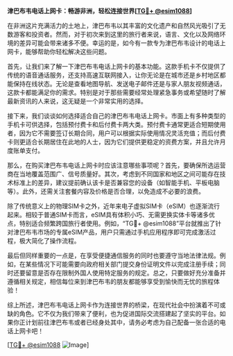 **津巴布韦电话上网卡：畅游非洲，轻松连接世界[[TG💪+ @esim1088](https://t.me/s/esim1088)]**

在非洲这片充满活力的土地上，津巴布韦以其丰富的文化遗产和自然风光吸引了无数游客和投资者。然而，对于初次来到这里的旅行者来说，语言、文化以及网络环境的差异可能会带来诸多不便。幸运的是，如今有一款专为津巴布韦设计的电话上网卡，能够帮助你轻松解决这些问题。

首先，让我们来了解一下津巴布韦电话上网卡的基本功能。这款手机卡不仅提供了传统的语音通话服务，还支持高速互联网接入，让你无论是在城市还是乡村地区都能保持在线状态。无论是查看地图导航、发送电子邮件还是与家人朋友视频通话，这款卡都能满足你的需求。特别是对于那些需要经常处理紧急事务或希望随时了解最新资讯的人来说，这无疑是一个非常实用的选择。

接下来，我们谈谈如何选择适合自己的津巴布韦电话上网卡。市面上有多种类型的手机卡可供选择，包括预付费卡和后付费卡两大类。预付费卡通常更适合短期使用者，因为它不需要签订长期合同，用户可以根据实际使用情况灵活充值；而后付费卡则更适合长期居住在此地的人士，因为它们提供更稳定的资费方案，并且允许月度账单支付。

那么，在购买津巴布韦电话上网卡时应该注意哪些事项呢？首先，要确保所选运营商在当地覆盖范围广、信号质量好。其次，考虑到不同国家和地区之间可能存在技术标准上的差异，建议提前确认该卡是否兼容您的设备（如智能手机、平板电脑等）。此外，还需关注套餐内容及价格是否合理，以免造成不必要的浪费。

除了传统意义上的物理SIM卡之外，近年来电子虚拟SIM卡（eSIM）也逐渐流行起来。相较于普通SIM卡而言，eSIM具有体积小巧、无需更换实体卡等诸多优点，特别适合频繁跨国旅行者使用。例如，“TG💪+ @esim1088”平台就推出了针对津巴布韦市场的专属eSIM产品，用户只需通过手机应用程序即可完成激活过程，极大简化了操作流程。

最后但同样重要的一点是，在享受便捷通信服务的同时也要遵守当地法律法规。例如，在某些情况下可能需要向政府相关部门提交身份证明文件以完成注册手续；同时还要留意是否存在限制外国人使用特定服务的规定。总之，只要做好充分准备并遵循相关规定，相信每位来到津巴布韦的朋友都能够享受到愉快而无忧的旅程体验！

综上所述，津巴布韦电话上网卡作为连接世界的桥梁，在现代社会中扮演着不可或缺的角色。它不仅为我们带来了便利，也为促进国际交流搭建起了坚实的平台。如果你正计划前往津巴布韦或者已经身处其中，请务必考虑为自己配备一张合适的电话上网卡吧！

[[TG💪+ @esim1088](https://t.me/s/esim1088) ![Image](https://i.postimg.cc/4NQfJmqS/Snipaste-2025-05-13-00-14-12.png)]